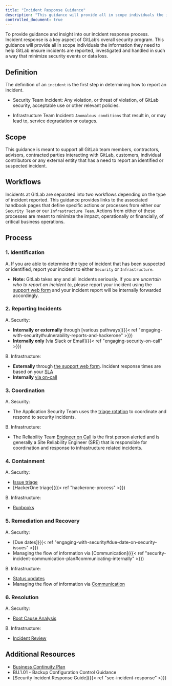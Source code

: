 ```yaml
---
title: "Incident Response Guidance"
description: "This guidance will provide all in scope individuals the information they need to help GitLab ensure incidents are reported, investigated and handled."
controlled_document: true
---
```


To provide guidance and insight into our incident response process. Incident response is a key aspect of GitLab’s overall security program. This guidance will provide all in scope individuals the information they need to help GitLab ensure incidents are reported, investigated and handled in such a way that minimize security events or data loss.

## Definition

The definition of an `incident` is the first step in determining how to report an incident.

- Security Team Incident: Any violation, or threat of violation, of GitLab security, acceptable use or other relevant policies.

- Infrastructure Team Incident: `Anomalous conditions` that result in, or may lead to, service degradation or outages.

## Scope

This guidance is meant to support all GitLab team members, contractors, advisors, contracted parties interacting with GitLab, customers, individual contributors or any external entity that has a need to report an identified or suspected incident.

## Workflows

Incidents at GitLab are separated into two workflows depending on the type of incident reported. This guidance provides links to the associated handbook pages that define specific actions or processes from either our `Security Team` or our `Infrastructure Team`. Actions from either of these processes are meant to minimize the impact, operationally or financially, of critical business operations.

## Process

### 1. Identification

A. If you are able to determine the type of incident that has been suspected or identified, report your incident to either `Security` or `Infrastructure`.

- **Note:** GitLab takes any and all incidents seriously. If you are *uncertain who to report an incident to*, please report your incident using the [support web form](https://support.gitlab.com/hc/en-us) and your incident report will be internally forwarded accordingly.

### 2. Reporting Incidents

A. Security:

- **Internally or externally** through [various pathways]({{< ref "engaging-with-security#vulnerability-reports-and-hackerone" >}})
- **Internally only** [via Slack or Email]({{< ref "engaging-security-on-call" >}})

B. Infrastructure:

- **Externally** through [the support web form](https://support.gitlab.com/hc/en-us). Incident response times are based on your [SLA](https://about.gitlab.com/support/#priority-support)
- **Internally** [via on-call](/handbook/engineering/on-call/)

### 3. Coordination

A. Security:

- The Application Security Team uses the [triage rotation](/handbook/security#triage-rotation) to coordinate and respond to security incidents.

B. Infrastructure:

- The Reliability Team [Engineer on Call](/handbook/engineering/infrastructure/incident-management/#roles-and-responsibilities) is the first person alerted and is generally a Site Reliability Engineer (SRE) that is responsible for coordination and response to infrastructure related incidents.

### 4. Containment

A. Security:

- [Issue triage](/handbook/security#issue-triage)
- [HackerOne triage]({{< ref "hackerone-process" >}})

B. Infrastructure:

- [Runbooks](/handbook/engineering/infrastructure/incident-management/#runbooks)

### 5. Remediation and Recovery

A. Security:

- [Due dates]({{< ref "engaging-with-security#due-date-on-security-issues" >}})
- Managing the flow of information via [Communication]({{< ref "security-incident-communication-plan#communicating-internally" >}})

B. Infrastructure:

- [Status updates](/handbook/engineering/infrastructure/incident-management/#status)
- Managing the flow of information via [Communication](/handbook/engineering/infrastructure/incident-management/#communication)

### 6. Resolution

A. Security:

- [Root Cause Analysis](/handbook/engineering/root-cause-analysis/)

B. Infrastructure:

- [Incident Review](/handbook/engineering/infrastructure/incident-review/)

## Additional Resources

- [Business Continuity Plan](/https://about.gitlab.comhandbook/business-technology/gitlab-business-continuity-plan/)
- BU.1.01 - Backup Configuration Control Guidance
- [Security Incident Response Guide]({{< ref "sec-incident-response" >}})
